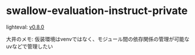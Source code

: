 # swallow-evaluation-instruct-private

lighteval: [v0.8.0](https://github.com/huggingface/lighteval/releases/tag/v0.8.0)

大井のメモ: 仮装環境はvenvではなく、モジュール間の依存関係の管理が可能なuvなどで管理したい
